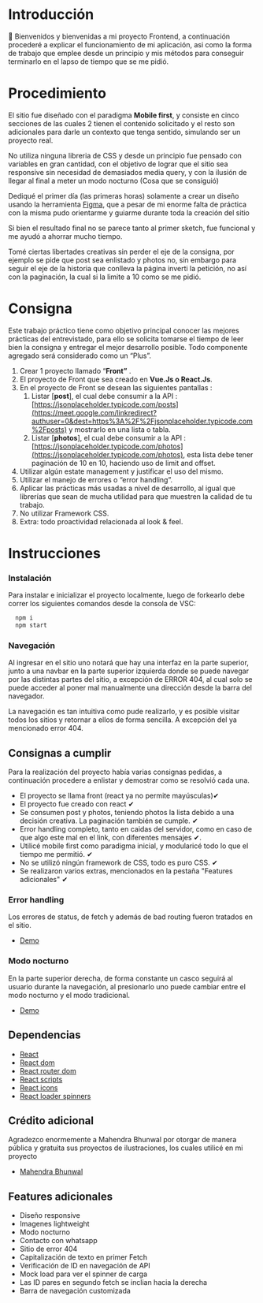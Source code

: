 
# Introducción

👋 Bienvenidos y bienvenidas a mi proyecto Frontend,
a continuación procederé a explicar
el funcionamiento de mi aplicación, asi como la forma
de trabajo que emplee desde un principio y mis métodos
para conseguir terminarlo en el lapso de
tiempo que se me pidió.

# Procedimiento

El sitio fue diseñado con el paradigma **Mobile first**, y consiste en cinco secciones
de las cuales 2 tienen el contenido solicitado
y el resto son adicionales para darle un
contexto que tenga sentido, simulando ser
un proyecto real.

No utiliza ninguna libreria de CSS y desde un principio 
fue pensado con variables en gran cantidad, con el objetivo de 
lograr que el sitio sea responsive sin necesidad de demasiados
media query, y con la ilusión de 
llegar al final a meter un modo nocturno (Cosa que se consiguió)

Dediqué el primer día (las primeras horas) solamente
a crear un diseño usando la herramienta
[Figma](https://www.figma.com/file/gFi8IU1dOMTBg80syNWbzY/SOnexa), que a pesar de mi
enorme falta de práctica con la misma pudo orientarme y guiarme durante toda la creación del sitio

Si bien el resultado final no se parece tanto al primer sketch, fue funcional y me ayudó
a ahorrar mucho tiempo.

Tomé ciertas libertades creativas sin perder
el eje de la consigna, por ejemplo se pide que 
post sea enlistado y photos no, sin embargo para 
seguir el eje de la historia que conlleva la página inverti la petición,
no así con la paginación, la cual si la limite a 10 como se me pidió.



# Consigna
Este trabajo práctico tiene como objetivo principal conocer las mejores prácticas del entrevistado, para ello se solicita tomarse el tiempo de leer bien la consigna y entregar el mejor desarrollo posible. Todo componente agregado será considerado como un “Plus”.


1. Crear 1 proyecto llamado “**Front”** .
2. El proyecto de Front que sea creado en **Vue.Js o React.Js**.
3. En el proyecto de Front se desean las siguientes pantallas :
    1. Listar [**post**], el cual debe consumir a la API : [https://jsonplaceholder.typicode.com/posts](https://meet.google.com/linkredirect?authuser=0&dest=https%3A%2F%2Fjsonplaceholder.typicode.com%2Fposts) y mostrarlo en una lista o tabla.
    2. Listar [**photos**], el cual debe consumir a la API : [https://jsonplaceholder.typicode.com/photos](https://jsonplaceholder.typicode.com/photos), esta lista debe tener paginación de 10 en 10, haciendo uso de limit and offset.
4. Utilizar algún estate management y justificar el uso del mismo.
5. Utilizar el manejo de errores o “error handling”.
6. Aplicar las prácticas más usadas a nivel de desarrollo, al igual que librerías que sean de mucha utilidad para que muestren la calidad de tu trabajo.
7. No utilizar Framework CSS.
8. Extra: todo proactividad relacionada al look & feel.


# Instrucciones
### Instalación

Para instalar e inicializar el proyecto localmente, luego de forkearlo debe correr los siguientes comandos desde la consola de VSC:

```bash
  npm i
  npm start
```
### Navegación
Al ingresar en el sitio uno notará que hay una interfaz
en la parte superior, junto a una navbar en la 
parte superior izquierda donde se puede navegar por 
las distintas partes del sitio, a excepción de ERROR 404,
al cual solo se puede acceder al poner mal manualmente
una dirección desde la barra del navegador.

La navegación es tan intuitiva como pude realizarlo, y es posible visitar todos los sitios y retornar a ellos de forma sencilla. A excepción del ya mencionado error 404.

## Consignas a cumplir
 Para la realización del proyecto había varias consignas pedidas, a continuación procedere a enlistar y demostrar como se resolvió cada una.

 - El proyecto se llama front (react ya no permite mayúsculas)✔
 - El proyecto fue creado con react ✔
 - Se consumen post y photos, teniendo photos la lista debido a una decisión creativa. La paginación también se cumple. ✔
- Error handling completo, tanto en caidas del servidor, como en caso de que algo este mal en el link, con diferentes mensajes ✔.
- Utilicé mobile first como paradigma inicial, y modularicé todo lo que el tiempo me permitió. ✔
- No se utilizó ningún framework de CSS, todo es puro CSS. ✔
- Se realizaron varios extras, mencionados en la pestaña "Features adicionales" ✔
 ### Error handling
 Los errores de status, de fetch y además de bad routing fueron tratados en el sitio.
* [Demo](https://ibb.co/7Q5LWn1)


### Modo nocturno
En la parte superior derecha, de forma constante
un casco seguirá al usuario durante la navegación, 
al presionarlo uno puede cambiar entre el modo nocturno 
y el modo tradicional.
* [Demo](https://media.giphy.com/media/kE1Hihj5GCCfrUs4Cy/giphy.gif)
## Dependencias

 - [React](https://github.com/facebook/create-react-app)
 - [React dom](https://github.com/facebook/react/tree/main/packages/react-dom)
- [React router dom](https://github.com/remix-run/react-router/tree/main/packages/react-router-dom)
- [React scripts](https://github.com/facebook/create-react-app/tree/main/packages/react-scripts)
 - [React icons](https://github.com/react-icons/react-icons)
- [React loader spinners ](https://www.npmjs.com/package/react-loader-spinner)

## Crédito adicional
Agradezco enormemente a Mahendra Bhunwal por otorgar de manera pública y gratuita sus proyectos
de ilustraciones, los cuales utilicé en mi proyecto

- [Mahendra Bhunwal](https://lottiefiles.com/Mahendra)


## Features adicionales

- Diseño responsive
- Imagenes lightweight
- Modo nocturno
- Contacto con whatsapp
- Sitio de error 404
- Capitalización de texto en primer Fetch
- Verificación de ID en navegación de API
- Mock load para ver el spinner de carga
- Las ID pares en segundo fetch se inclian hacia la derecha
- Barra de navegación customizada
